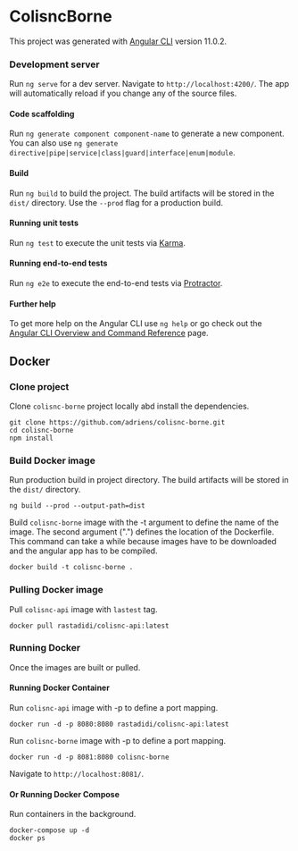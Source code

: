 # ColisncBorne
This project was generated with [Angular CLI](https://github.com/angular/angular-cli) version 11.0.2.

### Development server
Run `ng serve` for a dev server. Navigate to `http://localhost:4200/`. The app will automatically reload if you change any of the source files.

#### Code scaffolding
Run `ng generate component component-name` to generate a new component. You can also use `ng generate directive|pipe|service|class|guard|interface|enum|module`.

#### Build
Run `ng build` to build the project. The build artifacts will be stored in the `dist/` directory. Use the `--prod` flag for a production build.

#### Running unit tests
Run `ng test` to execute the unit tests via [Karma](https://karma-runner.github.io).

#### Running end-to-end tests
Run `ng e2e` to execute the end-to-end tests via [Protractor](http://www.protractortest.org/).

#### Further help
To get more help on the Angular CLI use `ng help` or go check out the [Angular CLI Overview and Command Reference](https://angular.io/cli) page.

## Docker

### Clone project
Clone `colisnc-borne` project locally abd install the dependencies.
```
git clone https://github.com/adriens/colisnc-borne.git
cd colisnc-borne
npm install
```

### Build Docker image
Run production build in project directory. The build artifacts will be stored in the `dist/` directory.
```
ng build --prod --output-path=dist
``` 

Build `colisnc-borne` image with the -t argument to define the name of the image. 
The second argument (".") defines the location of the Dockerfile. 
This command can take a while because images have to be downloaded and the angular app has to be compiled.
```
docker build -t colisnc-borne .
```

### Pulling Docker image
Pull `colisnc-api` image with `lastest` tag.
```
docker pull rastadidi/colisnc-api:latest
``` 

### Running Docker
Once the images are built or pulled.

#### Running Docker Container
Run `colisnc-api` image with -p to define a port mapping.
```
docker run -d -p 8080:8080 rastadidi/colisnc-api:latest
```

Run `colisnc-borne` image with -p to define a port mapping.
```
docker run -d -p 8081:8080 colisnc-borne
```

Navigate to `http://localhost:8081/`.

#### Or Running Docker Compose
Run containers in the background.
```
docker-compose up -d
docker ps
```